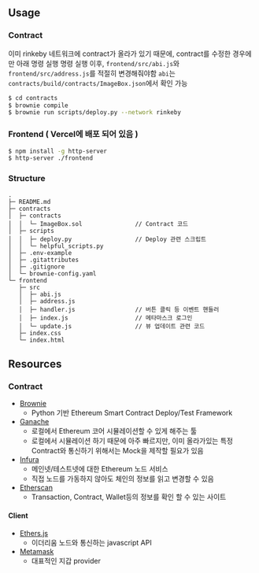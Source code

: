 ## Usage

### Contract

이미 rinkeby 네트워크에 contract가 올라가 있기 때문에, contract를 수정한 경우에만 아래 명령 실행
명령 실행 이후, `frontend/src/abi.js`와 `frontend/src/address.js`를 적절히 변경해줘야함
`abi`는 `contracts/build/contracts/ImageBox.json`에서 확인 가능

```sh
$ cd contracts
$ brownie compile
$ brownie run scripts/deploy.py --network rinkeby
```

### Frontend ( Vercel에 배포 되어 있음 )

```sh
$ npm install -g http-server
$ http-server ./frontend
```

### Structure

```
.
├─ README.md
├─ contracts
│  ├─ contracts
│  │  └─ ImageBox.sol               // Contract 코드
│  ├─ scripts
│  │  ├─ deploy.py                  // Deploy 관련 스크립트
│  │  └─ helpful_scripts.py
│  ├─ .env-example
│  ├─ .gitattributes
│  ├─ .gitignore
│  └─ brownie-config.yaml
└─ frontend
   ├─ src
   │  ├─ abi.js
   │  ├─ address.js
   │  ├─ handler.js                 // 버튼 클릭 등 이벤트 핸들러
   │  ├─ index.js                   // 메타마스크 로그인
   │  └─ update.js                  // 뷰 업데이트 관련 코드
   ├─ index.css
   └─ index.html
```

## Resources

### Contract

-   [Brownie](https://eth-brownie.readthedocs.io/en/stable/)
    -   Python 기반 Ethereum Smart Contract Deploy/Test Framework
-   [Ganache](https://trufflesuite.com/ganache/)
    -   로컬에서 Ethereum 코어 시뮬레이션할 수 있게 해주는 툴
    -   로컬에서 시뮬레이션 하기 때문에 아주 빠르지만, 이미 올라가있는 특정 Contract와 통신하기 위해서는 Mock을 제작할 필요가 있음
-   [Infura](https://infura.io/)
    -   메인넷/테스트넷에 대한 Ethereum 노드 서비스
    -   직접 노드를 가동하지 않아도 체인의 정보를 읽고 변경할 수 있음
-   [Etherscan](https://etherscan.io/)
    -   Transaction, Contract, Wallet등의 정보를 확인 할 수 있는 사이트

#### Client

-   [Ethers.js](https://docs.ethers.io/v5/)
    -   이더리움 노드와 통신하는 javascript API
-   [Metamask](https://docs.metamask.io/guide/ethereum-provider.html)
    -   대표적인 지갑 provider
